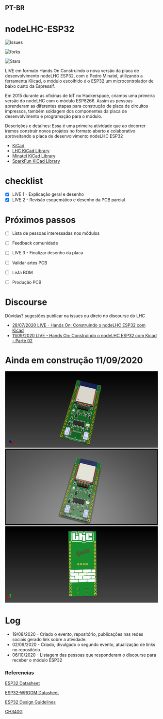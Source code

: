 ## PT-BR

# nodeLHC-ESP32 

![Issues](https://img.shields.io/github/issues/lhc/nodeLHC-ESP32?style=flat-square)

![forks](https://img.shields.io/github/forks/lhc/nodeLHC-ESP32)  

![Stars](https://img.shields.io/github/stars/lhc/nodeLHC-ESP32?style=plastic)

LIVE em formato Hands On Construindo o nova versão da placa de desenvolvimento nodeLHC ESP32, com o Pedro Minatel, utilizando a ferramenta KIicad, o módulo escolhido é o ESP32 um microcontrolador de baixo custo da Espressif.

Em 2015 durante as oficinas de IoT no Hackerspace, criamos uma primeira versão do nodeLHC com o módulo ESP8266. Assim as pessoas aprenderam as diferentes etapas para construção de placa de circuitos impressos, também soldagem dos componentes da placa de desenvolvimento e programação para o módulo.

Descrições e detalhes:
Essa é uma primeira atividade que ao decorrer iremos construir novos projetos no formato aberto e colaborativo aproveitando a placa de desenvolvimento nodeLHC ESP32

- [KiCad](https://kicad-pcb.org/)
- [LHC KiCad Library](https://github.com/lhc/lhc_kicad_library)
- [Minatel KiCad Library](https://github.com/pedrominatel/minatel-kicad-libraries)
- [SparkFun KiCad Library](https://github.com/sparkfun/SparkFun-KiCad-Libraries)


# checklist
- [x] LIVE 1 - Explicação geral e desenho
- [x] LIVE 2 - Revisão esquemático e desenho da PCB parcial

# Próximos passos
- [ ] Lista de pessoas interessadas nos módulos
- [ ] Feedback comunidade
- [ ] LIVE 3 - Finalizar desenho da placa 
- [ ] Validar artes PCB
- [ ] Lista BOM
- [ ] Produção PCB


# Discourse 
Dúvidas? sugestões publicar na issues ou direto no discourse do LHC 

- [28/07/2020 LIVE - Hands On: Construindo o nodeLHC ESP32 com Kicad](https://discourse.lhc.net.br/t/28-07-2020-live-hands-on-construindo-o-nodelhc-esp32-com-kicad/148/2)
- [11/09/2020 LIVE - Hands On: Construindo o nodeLHC ESP32 com Kicad - Parte 02](https://discourse.lhc.net.br/t/11-09-2020-live-hands-on-construindo-o-nodelhc-esp32-com-kicad-parte-02/160)


# Ainda em construção 11/09/2020
![Kicad](projeto/assets/lhc_tijolo32_board.jpg)
![Kicad](projeto/assets/lhc_tijolo32_board2.jpg)
![Kicad](projeto/assets/lhc_tijolo32_board_bot.jpg)

# Log
- 19/08/2020 - Criado o evento, repositório, publicações nas redes sociais gerado link sobre a atividade.
- 02/09/2020 - Criado, divulgado o segundo evento, atualização de links no repositório.
- 06/10/2020 - Listagem das pessoas que responderam o discourse para receber o módulo ESP32

### Referencias

[ESP32 Datasheet](https://www.espressif.com/sites/default/files/documentation/esp32_datasheet_en.pdf)

[ESP32-WROOM Datasheet](https://www.espressif.com/sites/default/files/documentation/esp32-wroom-32d_esp32-wroom-32u_datasheet_en.pdf)

[ESP32 Design Guidelines](https://www.espressif.com/sites/default/files/documentation/esp32_hardware_design_guidelines_en.pdf)

[CH340G](https://cdn.sparkfun.com/datasheets/Dev/Arduino/Other/CH340DS1.PDF)

